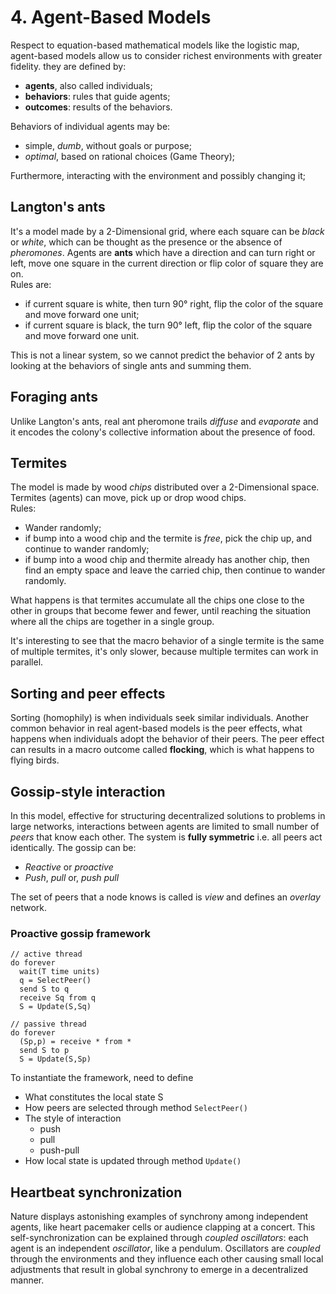 # 4. Agent-Based Models

Respect to equation-based mathematical models like the logistic map, agent-based models allow us to consider richest environments with greater fidelity. they are defined by:
 - **agents**, also called individuals;
 - **behaviors**: rules that guide agents;
 - **outcomes**: results of the behaviors.

Behaviors of individual agents may be:
 - simple, _dumb_, without goals or purpose;
 - _optimal_, based on rational choices (Game Theory);

Furthermore, interacting with the environment and possibly changing it;

## Langton's ants
It's a model made by a 2-Dimensional grid, where each square can be _black_ or _white_, which can be thought as the presence or the absence of _pheromones_. Agents are **ants** which have a direction and can turn right or left, move one square in the current direction or flip color of square they are on.  
Rules are:
 - if current square is white, then turn 90° right, flip the color of the square and move forward one unit;
 - if current square is black, the turn 90° left, flip the color of the square and move forward one unit.

This is not a linear system, so we cannot predict the behavior of 2 ants by looking at the behaviors of single ants and summing them.

## Foraging ants
Unlike Langton's ants, real ant pheromone trails _diffuse_ and _evaporate_ and it encodes the colony's collective information about the presence of food.

## Termites

The model is made by wood _chips_ distributed over a 2-Dimensional space. Termites (agents) can move, pick up or drop wood chips.  
Rules:
 - Wander randomly;
 - if bump into a wood chip and the termite is _free_, pick the chip up, and continue to wander randomly;
  - if bump into a wood chip and thermite already has another chip, then find an empty space and leave the carried chip, then continue to wander randomly.

What happens is that termites accumulate all the chips one close to the other in groups that become fewer and fewer, until reaching the situation where all the chips are together in a single group.

It's interesting to see that the macro behavior of a single termite is the same of multiple termites, it's only slower, because multiple termites can work in parallel.

## Sorting and peer effects

Sorting (homophily) is when individuals seek similar individuals. Another common behavior in real agent-based models is the peer effects, what happens when individuals adopt the behavior of their peers. The peer effect can results in a macro outcome called **flocking**, which is what happens to flying birds.

## Gossip-style interaction

In this model, effective for structuring decentralized solutions to problems in large networks, interactions between agents are limited to small number of _peers_ that know each other. The system is **fully symmetric** i.e. all peers act identically. The gossip can be:
 - _Reactive_ or _proactive_
 - _Push_, _pull_ or, _push pull_

The set of peers that a node knows is called is _view_ and defines an _overlay_ network.

### Proactive gossip framework

```
// active thread
do forever
  wait(T time units)
  q = SelectPeer()
  send S to q
  receive Sq from q
  S = Update(S,Sq)

// passive thread
do forever
  (Sp,p) = receive * from *
  send S to p
  S = Update(S,Sp)
```

To instantiate the framework, need to define
 - What constitutes the local state S
 - How peers are selected through method `SelectPeer()`
 - The style of interaction
   - push
   - pull
   - push-pull
 - How local state is updated through method `Update()`

## Heartbeat synchronization

Nature displays astonishing examples of synchrony among independent agents, like heart pacemaker cells or audience clapping at a concert.
This self-synchronization can be explained through _coupled oscillators_: each agent is an independent _oscillator_, like a pendulum. Oscillators are _coupled_ through the environments and they influence each other causing small local adjustments that result in global synchrony to emerge in a decentralized manner.
